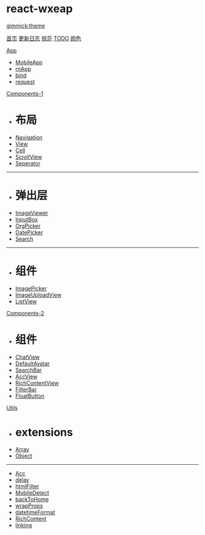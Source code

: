 # react-wxeap
[gimmick:theme](yeti)

[首页](index.md)
[更新日志](CHANGELOG.md)
[规范](RULES.md)
[TODO](TODO.md)
[颜色](constants.md)

[App]()

* [MobileApp](./app/MobileApp.md)
* [rnApp](./app/rnApp.md)
* [bind](./app/bind.md)
* [request](./app/request.md)

[Components-1]()

* # 布局
* [Navigation](./components/Navigation.md)
* [View](./components/View.md)
* [Cell](./components/Cell.md)
* [ScrollView](./components/ScrollView.md)
* [Seperator](./components/Seperator.md)
- - - - 
* # 弹出层
* [ImageViewer](./components/ImageViewer.md)
* [InputBox](./components/InputBox.md)
* [OrgPicker](./components/OrgPicker.md)
* [DatePicker](./components/DatePicker.md)
* [Search](./components/Search.md)
- - - - 
* # 组件
* [ImagePicker](./components/ImagePicker.md)
* [ImageUploadView](./components/ImageUploadView.md)
* [ListView](./components/ListView.md)


[Components-2]()

* # 组件
* [ChatView](./components/ChatView.md)
* [DefaultAvatar](./components/DefaultAvatar.md)
* [SearchBar](./components/SearchBar.md)
* [AccView](./components/AccView.md)
* [RichContentView](./components/RichContentView.md)
* [FilterBar](./components/FilterBar.md)
* [FloatButton](./components/FloatButton.md)

[Utils]()

* # extensions
* [Array](./utils/extensions/array.md)
* [Object](./utils/object.md)
- - - - 
* [Acc](./utils/Acc.md)
* [delay](./utils/delay.md)
* [htmlFilter](./utils/htmlFilter.md)
* [MobileDetect](./utils/MobileDetect.md)
* [backToHome](./utils/backToHome.md)
* [wrapProps](./utils/wrapProps.md)
* [datetimeFormat](./utils/datetimeFormat.md)
* [RichContent](./utils/RichContent.md)
* [linking](./utils/linking.md)